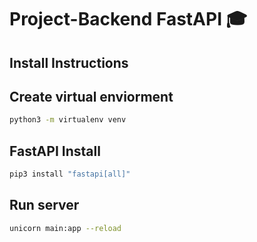 # Project-Backend FastAPI 🎓 
## Install Instructions

## Create virtual enviorment</h2>
```bash
python3 -m virtualenv venv
```

## FastAPI Install
```bash
pip3 install "fastapi[all]"
```

## Run server
```bash
unicorn main:app --reload
```
